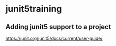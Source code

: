 # junit5training


## Adding junit5 support to a project

https://junit.org/junit5/docs/current/user-guide/
